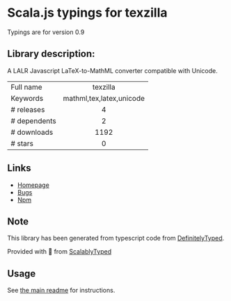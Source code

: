 
# Scala.js typings for texzilla

Typings are for version 0.9

## Library description:
A LALR Javascript LaTeX-to-MathML converter compatible with Unicode.

|                    |                 |
| ------------------ | :-------------: |
| Full name          | texzilla |
| Keywords           | mathml,tex,latex,unicode |
| # releases         | 4 |
| # dependents       | 2 |
| # downloads        | 1192 |
| # stars            | 0 |

## Links
- [Homepage](https://github.com/fred-wang/TeXZilla/)
- [Bugs](https://github.com/fred-wang/TeXZilla/issues)
- [Npm](https://www.npmjs.com/package/texzilla)
    


## Note
This library has been generated from typescript code from [DefinitelyTyped](https://definitelytyped.org).

Provided with :purple_heart: from [ScalablyTyped](https://github.com/oyvindberg/ScalablyTyped)

## Usage
See [the main readme](../../readme.md) for instructions.


